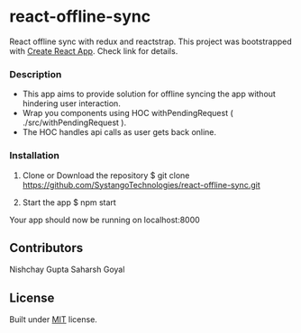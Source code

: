 # react-offline-sync

React offline sync with redux and reactstrap.
This project was bootstrapped with [Create React App](https://github.com/facebookincubator/create-react-app).
Check link for details.

### Description

 - This app aims to provide solution for offline syncing the app without hindering user interaction.
 - Wrap you components using HOC withPendingRequest ( ./src/withPendingRequest ).
 - The HOC handles api calls as user gets back online.
 
### Installation

 1. Clone or Download the repository
	 $ git clone https://github.com/SystangoTechnologies/react-offline-sync.git
	 
 2. Start the app
	 $ npm start
	 
Your app should now be running on localhost:8000


## Contributors

Nishchay Gupta Saharsh Goyal

## License

Built under [MIT](http://www.opensource.org/licenses/mit-license.php) license.